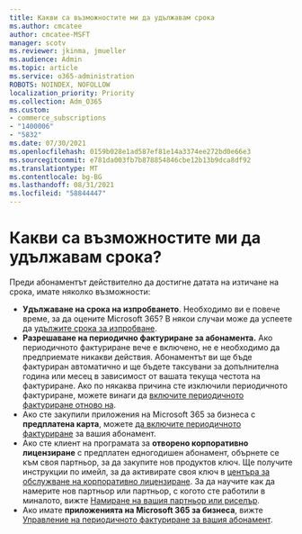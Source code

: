 ```yaml
---
title: Какви са възможностите ми да удължавам срока
ms.author: cmcatee
author: cmcatee-MSFT
manager: scotv
ms.reviewer: jkinma, jmueller
ms.audience: Admin
ms.topic: article
ms.service: o365-administration
ROBOTS: NOINDEX, NOFOLLOW
localization_priority: Priority
ms.collection: Adm_O365
ms.custom:
- commerce_subscriptions
- "1400006"
- "5832"
ms.date: 07/30/2021
ms.openlocfilehash: 0159b028e1ad587ef81e14a3374ee272bd0e66e3
ms.sourcegitcommit: e781da003fb7b878854846cbe12b13b9dca8df92
ms.translationtype: MT
ms.contentlocale: bg-BG
ms.lasthandoff: 08/31/2021
ms.locfileid: "58844447"
---
```

# <a name="what-are-my-options-to-extend"></a>Какви са възможностите ми да удължавам срока?

Преди абонаментът действително да достигне датата на изтичане на срока, имате няколко възможности:

- **Удължаване на срока на изпробването**.  Необходимо ви е повече време, за да оцените Microsoft 365? В някои случаи може да успеете да [удължите срока за изпробване](https://docs.microsoft.com/microsoft-365/commerce/extend-your-trial).  
- **Разрешаване на периодично фактуриране за абонамента.** Ако периодичното фактуриране вече е включено, не е необходимо да предприемате никакви действия. Абонаментът ви ще бъде фактуриран автоматично и ще бъдете таксувани за допълнителна година или месец в зависимост от вашата текуща честота на фактуриране. Ако по някаква причина сте изключили периодичното фактуриране, можете винаги да [включите периодичното фактуриране отново на](https://docs.microsoft.com/microsoft-365/commerce/subscriptions/renew-your-subscription).
- Ако сте закупили приложения на Microsoft 365 за бизнеса с **предплатена карта**, можете [да включите периодичното фактуриране](https://docs.microsoft.com/microsoft-365/commerce/subscriptions/renew-your-subscription) за вашия абонамент.
- Ако сте клиент на програмата за **отворено корпоративно лицензиране** с предплатен едногодишен абонамент, обърнете се към своя партньор, за да закупите нов продуктов ключ. Ще получите инструкции по имейл, за да активирате своя ключ в [центъра за обслужване на корпоративно лицензиране](https://go.microsoft.com/fwlink/p/?LinkID=282016). За да научите как да намерите нов партньор или партньор, с когото сте работили в миналото, вижте [Намиране на вашия партньор или риселър](https://docs.microsoft.com/microsoft-365/admin/manage/find-your-partner-or-reseller).
- Ако имате **приложенията на Microsoft 365 за бизнеса**, вижте [Управление на периодичното фактуриране за вашия абонамент](https://docs.microsoft.com/microsoft-365/commerce/subscriptions/renew-your-subscription).
